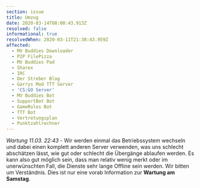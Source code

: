 ```yaml
---
section: issue
title: Umzug
date: 2020-03-14T08:00:43.913Z
resolved: false
informational: true
resolvedWhen: 2020-03-11T21:38:43.959Z
affected:
  - MV Buddies Downloader
  - P2P FilePizza
  - MV Buddies Pad
  - Sharex
  - IRC
  - Der Streber Blog
  - Garrys Mod TTT Server
  - 'CS:GO Server'
  - MV Buddies Bot
  - SupportBot Bot
  - GameRoles Bot
  - TTT Bot
  - Vertretungsplan
  - Punktzahlrechner
---
```

*Wartung 11.03. 22:43* - Wir werden einmal das Betriebssystem wechseln und dabei einen komplett anderen Server verwenden, was uns schlecht abschätzen lässt, wie gut oder schlecht die Übergänge ablaufen werden. Es kann also gut möglich sein, dass man relativ wenig merkt oder im unerwünschten Fall, die Dienste sehr lange Offline sein werden. Wir bitten um Verständnis. Dies ist nur eine vorab Information zur **Wartung am Samstag**.
